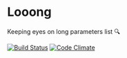 # Looong

Keeping eyes on long parameters list 🔍

[![Build Status](https://travis-ci.org/anapaulagomes/looong.svg?branch=master)](https://travis-ci.org/anapaulagomes/looong) [![Code Climate](https://codeclimate.com/github/anapaulagomes/looong/badges/gpa.svg)](https://codeclimate.com/github/anapaulagomes/looong)
